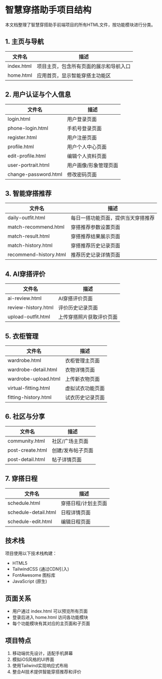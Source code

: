 # 智慧穿搭助手项目结构

本文档整理了智慧穿搭助手前端项目的所有HTML文件，按功能模块进行分类。

## 1. 主页与导航

| 文件名 | 描述 |
|-------|------|
| index.html | 项目主页，包含所有页面的展示和导航入口 |
| home.html | 应用首页，显示智能穿搭主功能区 |

## 2. 用户认证与个人信息

| 文件名 | 描述 |
|-------|------|
| login.html | 用户登录页面 |
| phone-login.html | 手机号登录页面 |
| register.html | 用户注册页面 |
| profile.html | 用户个人中心页面 |
| edit-profile.html | 编辑个人资料页面 |
| user-portrait.html | 用户画像/形象管理页面 |
| change-password.html | 修改密码页面 |

## 3. 智能穿搭推荐

| 文件名 | 描述 |
|-------|------|
| daily-outfit.html | 每日一搭功能页面，提供当天穿搭推荐 |
| match-recommend.html | 穿搭推荐参数设置页面 |
| match-result.html | 穿搭推荐结果展示页面 |
| match-history.html | 穿搭推荐历史记录页面 |
| recommend-history.html | 推荐历史记录详情页面 |

## 4. AI穿搭评价

| 文件名 | 描述 |
|-------|------|
| ai-review.html | AI穿搭评价页面 |
| review-history.html | 评价历史记录页面 |
| upload-outfit.html | 上传穿搭照片获取评价页面 |

## 5. 衣柜管理

| 文件名 | 描述 |
|-------|------|
| wardrobe.html | 衣柜管理主页面 |
| wardrobe-detail.html | 衣物详情页面 |
| wardrobe-upload.html | 上传新衣物页面 |
| virtual-fitting.html | 虚拟试衣功能页面 |
| fitting-history.html | 试衣历史记录页面 |

## 6. 社区与分享

| 文件名 | 描述 |
|-------|------|
| community.html | 社区/广场主页面 |
| post-create.html | 创建/发布帖子页面 |
| post-detail.html | 帖子详情页面 |

## 7. 穿搭日程

| 文件名 | 描述 |
|-------|------|
| schedule.html | 穿搭日程/计划主页面 |
| schedule-detail.html | 日程详情页面 |
| schedule-edit.html | 编辑日程页面 |

## 技术栈

项目使用以下技术栈构建：

- HTML5
- TailwindCSS (通过CDN引入)
- FontAwesome 图标库
- JavaScript (原生)

## 页面关系

- 用户通过 index.html 可以预览所有页面
- 登录后进入 home.html 访问各功能模块
- 每个功能模块有其对应的主页面和子页面

## 项目特点

1. 移动端优先设计，适配手机屏幕
2. 模拟iOS风格的UI界面
3. 使用Tailwind实现响应式布局
4. 整合AI技术提供智能穿搭推荐和评价 
